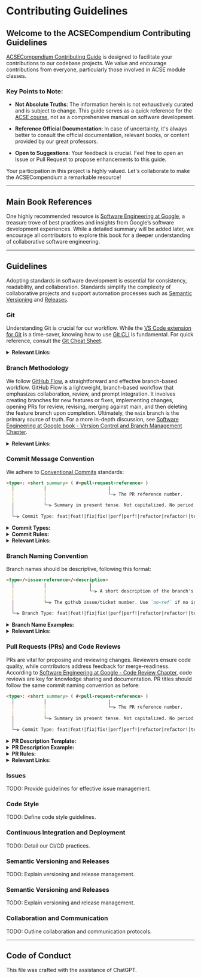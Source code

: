 # Contributing Guidelines

## Welcome to the ACSECompendium Contributing Guidelines

[ACSECompendium Contributing Guide](CONTRIBUTING.md) is designed to facilitate your contributions to our codebase projects. We value and encourage contributions from everyone, particularly those involved in ACSE module classes.

### Key Points to Note:

- **Not Absolute Truths**: The information herein is not exhaustively curated and is subject to change. This guide serves as a quick reference for the [ACSE course](./), not as a comprehensive manual on software development.

- **Reference Official Documentation**: In case of uncertainty, it's always better to consult the official documentation, relevant books, or content provided by our great professors.

- **Open to Suggestions**: Your feedback is crucial. Feel free to open an Issue or Pull Request to propose enhancements to this guide.

Your participation in this project is highly valued. Let's collaborate to make the ACSECompendium a remarkable resource!


---

## Main Book References

One highly recommended resource is [Software Engineering at Google](https://abseil.io/resources/swe-book/), a treasure trove of best practices and insights from Google’s software development experiences. While a detailed summary will be added later, we encourage all contributors to explore this book for a deeper understanding of collaborative software engineering.

---

## Guidelines

Adopting standards in software development is essential for consistency, readability, and collaboration. Standards simplify the complexity of collaborative projects and support automation processes such as [Semantic Versioning](https://semver.org/) and [Releases](https://github.com/semantic-release/semantic-release).

### Git

Understanding Git is crucial for our workflow. While the [VS Code extension for Git](https://code.visualstudio.com/docs/sourcecontrol/overview) is a time-saver, knowing how to use [Git CLI](https://git-scm.com/docs) is fundamental. For quick reference, consult the [Git Cheat Sheet](https://training.github.com/downloads/github-git-cheat-sheet.pdf).


<details>
<summary><b>Relevant Links:</b></summary>

- [Official Git Documentation](https://git-scm.com/docs)
- [VS Code Git Extension](https://code.visualstudio.com/docs/sourcecontrol/overview)
- [Pro Git Book](https://git-scm.com/book/en/v2)
- [Git Cheat Sheet](https://education.github.com/git-cheat-sheet-education.pdf)

</details>


### Branch Methodology

We follow [GitHub Flow](https://githubflow.github.io/), a straightforward and effective branch-based workflow. GitHub Flow is a lightweight, branch-based workflow that emphasizes collaboration, review, and prompt integration. It involves creating branches for new features or fixes, implementing changes, opening PRs for review, revising, merging against main, and then deleting the feature branch upon completion. Ultimately, the `main` branch is the primary source of truth. For a more in-depth discussion, see [Software Engineering at Google book - Version Control and Branch Management Chapter](https://abseil.io/resources/swe-book/html/ch16.html).

<details>
<summary><b>Relevant Links:</b></summary>

- [GitHub Flow](https://githubflow.github.io/)
- [Critique of Git Flow](https://georgestocker.com/2020/03/04/please-stop-recommending-git-flow/)
- [Git Flow Model](https://nvie.com/posts/a-successful-git-branching-model/)
- [Chapter on Version Control and Branch Management](https://abseil.io/resources/swe-book/html/ch16.html)
</details>

### Commit Message Convention

We adhere to [Conventional Commits](https://www.conventionalcommits.org/) standards:

```markdown
<type>: <short summary> ( #<pull-request-reference> )
  │           │                       |
  |           |                       └─⫸ The PR reference number.
  |           |
  │           └─⫸ Summary in present tense. Not capitalized. No period at the end.
  │
  └─⫸ Commit Type: feat|feat!|fix|fix!|perf|perf!|refactor|refactor!|test|bench|build|ci|docs|style|chore
```

<details>
<summary><b>Commit Types:</b></summary>

| Type       | Description                                          | Example                                                        |
|------------|------------------------------------------------------|----------------------------------------------------------------|
| feat       | add a new feature                                    | `feat: add linear algebra solver for Computational Mathematics module` |
| feat!      | a breaking change to a feature                       | `feat!: add linear algebra solver for Computational Mathematics module` |
| fix        | a bug fix                                            | `fix: correct data preprocessing bug in ML project`            |
| fix!       | a breaking change to a bug fix                       | `fix!: correct data preprocessing bug in ML project`           |
| perf       | a code change that improves performance              | `perf: optimize pipeline for reduced training time`            |
| perf!      | a breaking change to a performance improvement       | `perf!: optimize pipeline for reduced training time`           |
| refactor   | a code change that neither fixes a bug nor adds a feature | `refactor: optimize pipeline for reduced training time`        |
| refactor!  | a breaking change to a refactoring                  | `refactor!: optimize pipeline for reduced training time`       |
| test       | adding missing tests or correcting existing tests   | `test: add unit tests for data preprocessing pipeline`         |
| bench      | improvements to benchmarks                          | `bench: improve performance of data preprocessing pipeline`    |
| build      | changes to build system or external dependencies    | `build: update dependencies for Data Science module`           |
| ci         | changes to CI configuration files and scripts       | `ci: update CI configuration for Data Science module`          |
| docs       | documentation only changes                          | `docs: update README for Modern Programming Methods`           |
| style      | changes that do not affect the meaning of the code  | `style: update code formatting for Data Science module`        |
| chore      | changes to the build process or auxiliary tools and libraries | `chore: update dependencies for Data Science module`        |
</details>

<details>
<summary><b>Commit Rules:</b></summary>

1) Follow the commit naming convention.
2) Be concise and descriptive.
3) Use English.
4) Start with a verb in imperative mood.
5) Use present tense.
6) Avoid ending with a period.
</details>

<details>
<summary><b>Relevant Links:</b></summary>

- [Conventional Commits](https://www.conventionalcommits.org/)
- [Angular Commit Message Guidelines](https://github.com/angular/angular/blob/22b96b9/CONTRIBUTING.md#-commit-message-guidelines)
</details>

### Branch Naming Convention

Branch names should be descriptive, following this format:

```markdown
<type>/<issue-reference>/<description>
  │           │                |
  |           |                └─⫸ A short description of the branch's purpose.
  |           |
  │           └─⫸ The github issue/ticket number. Use `no-ref` if no issue.
  │
  └─⫸ Branch Type: feat|feat!|fix|fix!|perf|perf!|refactor|refactor!|test|bench|build|ci|docs|style|chore
```

<details>
<summary><b>Branch Name Examples:</b></summary>

- `fix/no-ref/update-dependencies`
- `fix/issue-27/fix-data-sync-error`
- `test/no-ref/refactor-math-algorithms`
- `feature/issue-15/implement-regression-analysis`
</details>

<details>
<summary><b>Relevant Links:</b></summary>

- [Conventional Commits](https://www.conventionalcommits.org/)
- [Simplified Naming Convention](https://dev.to/varbsan/a-simplified-convention-for-naming-branches-and-commits-in-git-il4)
</details>

### Pull Requests (PRs) and Code Reviews

PRs are vital for proposing and reviewing changes. Reviewers ensure code quality, while contributors address feedback for merge-readiness. According to [Software Engineering at Google - Code Review Chapter](https://abseil.io/resources/swe-book/html/ch09.html), code reviews are key for knowledge sharing and documentation. PR titles should follow the same commit naming convention as before:

```markdown
<type>: <short summary> ( #<pull-request-reference> )
  │           │                       |
  |           |                       └─⫸ The PR reference number.
  |           |
  │           └─⫸ Summary in present tense. Not capitalized. No period at the end.
  │
  └─⫸ Commit Type: feat|feat!|fix|fix!|perf|perf!|refactor|refactor!|test|bench|build|ci|docs|style|chore
```

<details>
<summary><b>PR Description Template:</b></summary>

```markdown
## Why this PR?
- Explain the need.

## What Changes?
- Summarize changes.

## Tests added?
- State test status.

## Breaking changes created?
- Highlight any disruptions.

## Additional context:
- Provide more information.
```
</details>

<details>
<summary><b>PR Description Example:</b></summary>

```markdown
## Why this PR?
- To address performance issues in our ML model training process.

## What Changes?
- Enhanced the DataPreprocessing class in data_processing.py.

## Tests added?
- Comprehensive unit tests were included.

## Breaking changes created?
- None.

## Additional context:
- Related to issue #1234 and reviewed by the data science team.
```
</details>

<details>
<summary><b>PR Rules:</b></summary>

- PR titles must follow the commit naming convention.
- PR descriptions should adhere to the template.
- Link PRs to relevant issues.
- Ensure PRs are reviewed by knowledgeable team members.
- Tag PRs appropriately.
- Assign PRs to responsible individuals.
- Link PRs to milestones and projects.
- PRs must pass automated checks.
- Use `Squash and Merge` for merging.
- PRs should be up-to-date with `main`.

</details>

<details>
<summary><b>Relevant Links:</b></summary>

- [GitHub PRs Overview](https://docs.github.com/en/github/collaborating-with-issues-and-pull-requests/about-pull-requests)
- [PR Templates](https://docs.github.com/en/github/building-a-strong-community/creating-a-pull-request-template-for-your-repository)
- [PR Labels](https://docs.github.com/en/github/managing-your-work-on-github/applying-labels-to-issues-and-pull-requests)
- [Assigning PRs](https://docs.github.com/en/github/managing-your-work-on-github/assigning-issues-and-pull-requests-to-other-github-users)
- [PR Milestones](https://docs.github.com/en/github/managing-your-work-on-github/about-milestones)
- [PR Projects](https://docs.github.com/en/github/managing-your-work-on-github/about-project-boards)
- [PR Checks](https://docs.github.com/en/actions/guides/about-continuous-integration)
- [Merge Methods on GitHub](https://docs.github.com/en/repositories/configuring-branches-and-merges-in-your-repository/configuring-pull-request-merges/about-merge-methods-on-github)

</details>

### Issues
TODO: Provide guidelines for effective issue management.

### Code Style
TODO: Define code style guidelines.

### Continuous Integration and Deployment
TODO: Detail our CI/CD practices.

### Semantic Versioning and Releases
TODO: Explain versioning and release management.

### Semantic Versioning and Releases

TODO: Explain versioning and release management.

### Collaboration and Communication

TODO: Outline collaboration and communication protocols.

---

## Code of Conduct

This file was crafted with the assistance of ChatGPT.
